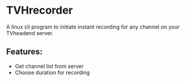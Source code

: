 # TVHrecorder
A linux cli program to initiate instant recording for any channel on your TVheadend server.

## Features: 
- Get channel list from server
- Choose duration for recording


